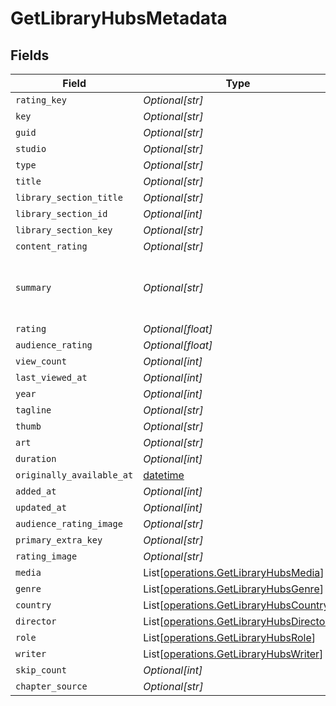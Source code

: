 # GetLibraryHubsMetadata


## Fields

| Field                                                                                                                                                                                                      | Type                                                                                                                                                                                                       | Required                                                                                                                                                                                                   | Description                                                                                                                                                                                                | Example                                                                                                                                                                                                    |
| ---------------------------------------------------------------------------------------------------------------------------------------------------------------------------------------------------------- | ---------------------------------------------------------------------------------------------------------------------------------------------------------------------------------------------------------- | ---------------------------------------------------------------------------------------------------------------------------------------------------------------------------------------------------------- | ---------------------------------------------------------------------------------------------------------------------------------------------------------------------------------------------------------- | ---------------------------------------------------------------------------------------------------------------------------------------------------------------------------------------------------------- |
| `rating_key`                                                                                                                                                                                               | *Optional[str]*                                                                                                                                                                                            | :heavy_minus_sign:                                                                                                                                                                                         | N/A                                                                                                                                                                                                        | 14944                                                                                                                                                                                                      |
| `key`                                                                                                                                                                                                      | *Optional[str]*                                                                                                                                                                                            | :heavy_minus_sign:                                                                                                                                                                                         | N/A                                                                                                                                                                                                        | /library/metadata/14944                                                                                                                                                                                    |
| `guid`                                                                                                                                                                                                     | *Optional[str]*                                                                                                                                                                                            | :heavy_minus_sign:                                                                                                                                                                                         | N/A                                                                                                                                                                                                        | plex://movie/5d77686eeb5d26001f1eb339                                                                                                                                                                      |
| `studio`                                                                                                                                                                                                   | *Optional[str]*                                                                                                                                                                                            | :heavy_minus_sign:                                                                                                                                                                                         | N/A                                                                                                                                                                                                        | Walt Disney Animation Studios                                                                                                                                                                              |
| `type`                                                                                                                                                                                                     | *Optional[str]*                                                                                                                                                                                            | :heavy_minus_sign:                                                                                                                                                                                         | N/A                                                                                                                                                                                                        | movie                                                                                                                                                                                                      |
| `title`                                                                                                                                                                                                    | *Optional[str]*                                                                                                                                                                                            | :heavy_minus_sign:                                                                                                                                                                                         | N/A                                                                                                                                                                                                        | Tangled                                                                                                                                                                                                    |
| `library_section_title`                                                                                                                                                                                    | *Optional[str]*                                                                                                                                                                                            | :heavy_minus_sign:                                                                                                                                                                                         | N/A                                                                                                                                                                                                        | Movies                                                                                                                                                                                                     |
| `library_section_id`                                                                                                                                                                                       | *Optional[int]*                                                                                                                                                                                            | :heavy_minus_sign:                                                                                                                                                                                         | N/A                                                                                                                                                                                                        | 1                                                                                                                                                                                                          |
| `library_section_key`                                                                                                                                                                                      | *Optional[str]*                                                                                                                                                                                            | :heavy_minus_sign:                                                                                                                                                                                         | N/A                                                                                                                                                                                                        | /library/sections/1                                                                                                                                                                                        |
| `content_rating`                                                                                                                                                                                           | *Optional[str]*                                                                                                                                                                                            | :heavy_minus_sign:                                                                                                                                                                                         | N/A                                                                                                                                                                                                        | PG                                                                                                                                                                                                         |
| `summary`                                                                                                                                                                                                  | *Optional[str]*                                                                                                                                                                                            | :heavy_minus_sign:                                                                                                                                                                                         | N/A                                                                                                                                                                                                        | The magically long-haired Rapunzel has spent her entire life in a tower, but now that a runaway thief has stumbled upon her, she is about to discover the world for the first time, and who she really is. |
| `rating`                                                                                                                                                                                                   | *Optional[float]*                                                                                                                                                                                          | :heavy_minus_sign:                                                                                                                                                                                         | N/A                                                                                                                                                                                                        | 8.9                                                                                                                                                                                                        |
| `audience_rating`                                                                                                                                                                                          | *Optional[float]*                                                                                                                                                                                          | :heavy_minus_sign:                                                                                                                                                                                         | N/A                                                                                                                                                                                                        | 8.7                                                                                                                                                                                                        |
| `view_count`                                                                                                                                                                                               | *Optional[int]*                                                                                                                                                                                            | :heavy_minus_sign:                                                                                                                                                                                         | N/A                                                                                                                                                                                                        | 1                                                                                                                                                                                                          |
| `last_viewed_at`                                                                                                                                                                                           | *Optional[int]*                                                                                                                                                                                            | :heavy_minus_sign:                                                                                                                                                                                         | N/A                                                                                                                                                                                                        | 1704936047                                                                                                                                                                                                 |
| `year`                                                                                                                                                                                                     | *Optional[int]*                                                                                                                                                                                            | :heavy_minus_sign:                                                                                                                                                                                         | N/A                                                                                                                                                                                                        | 2010                                                                                                                                                                                                       |
| `tagline`                                                                                                                                                                                                  | *Optional[str]*                                                                                                                                                                                            | :heavy_minus_sign:                                                                                                                                                                                         | N/A                                                                                                                                                                                                        | They're taking adventure to new lengths.                                                                                                                                                                   |
| `thumb`                                                                                                                                                                                                    | *Optional[str]*                                                                                                                                                                                            | :heavy_minus_sign:                                                                                                                                                                                         | N/A                                                                                                                                                                                                        | /library/metadata/14944/thumb/1705739847                                                                                                                                                                   |
| `art`                                                                                                                                                                                                      | *Optional[str]*                                                                                                                                                                                            | :heavy_minus_sign:                                                                                                                                                                                         | N/A                                                                                                                                                                                                        | /library/metadata/14944/art/1705739847                                                                                                                                                                     |
| `duration`                                                                                                                                                                                                 | *Optional[int]*                                                                                                                                                                                            | :heavy_minus_sign:                                                                                                                                                                                         | N/A                                                                                                                                                                                                        | 6017237                                                                                                                                                                                                    |
| `originally_available_at`                                                                                                                                                                                  | [datetime](https://docs.python.org/3/library/datetime.html#datetime-objects)                                                                                                                               | :heavy_minus_sign:                                                                                                                                                                                         | N/A                                                                                                                                                                                                        | 2010-11-24 00:00:00 +0000 UTC                                                                                                                                                                              |
| `added_at`                                                                                                                                                                                                 | *Optional[int]*                                                                                                                                                                                            | :heavy_minus_sign:                                                                                                                                                                                         | N/A                                                                                                                                                                                                        | 1589412494                                                                                                                                                                                                 |
| `updated_at`                                                                                                                                                                                               | *Optional[int]*                                                                                                                                                                                            | :heavy_minus_sign:                                                                                                                                                                                         | N/A                                                                                                                                                                                                        | 1705739847                                                                                                                                                                                                 |
| `audience_rating_image`                                                                                                                                                                                    | *Optional[str]*                                                                                                                                                                                            | :heavy_minus_sign:                                                                                                                                                                                         | N/A                                                                                                                                                                                                        | rottentomatoes://image.rating.upright                                                                                                                                                                      |
| `primary_extra_key`                                                                                                                                                                                        | *Optional[str]*                                                                                                                                                                                            | :heavy_minus_sign:                                                                                                                                                                                         | N/A                                                                                                                                                                                                        | /library/metadata/14952                                                                                                                                                                                    |
| `rating_image`                                                                                                                                                                                             | *Optional[str]*                                                                                                                                                                                            | :heavy_minus_sign:                                                                                                                                                                                         | N/A                                                                                                                                                                                                        | rottentomatoes://image.rating.ripe                                                                                                                                                                         |
| `media`                                                                                                                                                                                                    | List[[operations.GetLibraryHubsMedia](../../models/operations/getlibraryhubsmedia.md)]                                                                                                                     | :heavy_minus_sign:                                                                                                                                                                                         | N/A                                                                                                                                                                                                        |                                                                                                                                                                                                            |
| `genre`                                                                                                                                                                                                    | List[[operations.GetLibraryHubsGenre](../../models/operations/getlibraryhubsgenre.md)]                                                                                                                     | :heavy_minus_sign:                                                                                                                                                                                         | N/A                                                                                                                                                                                                        |                                                                                                                                                                                                            |
| `country`                                                                                                                                                                                                  | List[[operations.GetLibraryHubsCountry](../../models/operations/getlibraryhubscountry.md)]                                                                                                                 | :heavy_minus_sign:                                                                                                                                                                                         | N/A                                                                                                                                                                                                        |                                                                                                                                                                                                            |
| `director`                                                                                                                                                                                                 | List[[operations.GetLibraryHubsDirector](../../models/operations/getlibraryhubsdirector.md)]                                                                                                               | :heavy_minus_sign:                                                                                                                                                                                         | N/A                                                                                                                                                                                                        |                                                                                                                                                                                                            |
| `role`                                                                                                                                                                                                     | List[[operations.GetLibraryHubsRole](../../models/operations/getlibraryhubsrole.md)]                                                                                                                       | :heavy_minus_sign:                                                                                                                                                                                         | N/A                                                                                                                                                                                                        |                                                                                                                                                                                                            |
| `writer`                                                                                                                                                                                                   | List[[operations.GetLibraryHubsWriter](../../models/operations/getlibraryhubswriter.md)]                                                                                                                   | :heavy_minus_sign:                                                                                                                                                                                         | N/A                                                                                                                                                                                                        |                                                                                                                                                                                                            |
| `skip_count`                                                                                                                                                                                               | *Optional[int]*                                                                                                                                                                                            | :heavy_minus_sign:                                                                                                                                                                                         | N/A                                                                                                                                                                                                        | 1                                                                                                                                                                                                          |
| `chapter_source`                                                                                                                                                                                           | *Optional[str]*                                                                                                                                                                                            | :heavy_minus_sign:                                                                                                                                                                                         | N/A                                                                                                                                                                                                        | media                                                                                                                                                                                                      |
